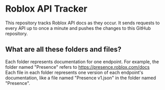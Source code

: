 # Roblox API Tracker
This repository tracks Roblox API docs as they occur. It sends requests to every API up to once a minute and pushes the changes to this GitHub repository.
## What are all these folders and files?
Each folder represents documentation for one endpoint. For example, the folder named "Presence" refers to https://presence.roblox.com/docs  
Each file in each folder represents one version of each endpoint's documentation, like a file named "Presence v1.json" in the folder named "Presence".